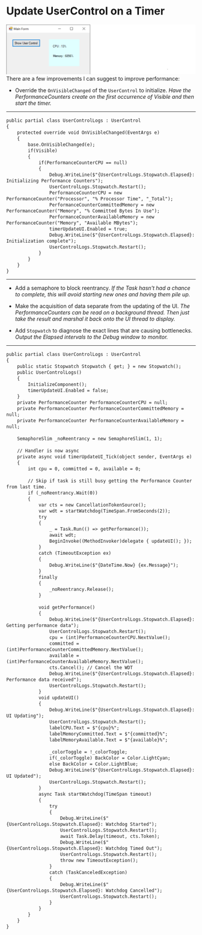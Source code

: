 # Update UserControl on a Timer

![screenshot](https://github.com/IVSoftware/cpu_performance_net_framework/blob/master/cpu_performance_net_framework/ReadMe/screenshot.png)There are a few improvements I can suggest to improve performance:

- Override the `OnVisibleChanged` of the `UserControl` to initialize. *Have the PerformanceCounters create on the first occurrence of Visible and then start the timer.*

***
    public partial class UserControlLogs : UserControl
    {
        protected override void OnVisibleChanged(EventArgs e)
        {
            base.OnVisibleChanged(e);
            if(Visible)
            {
                if(PerformanceCounterCPU == null)
                {
                    Debug.WriteLine($"{UserControlLogs.Stopwatch.Elapsed}: Initializing Performance Counters");
                    UserControlLogs.Stopwatch.Restart();
                    PerformanceCounterCPU = new PerformanceCounter("Processor", "% Processor Time", "_Total");
                    PerformanceCounterCommittedMemory = new PerformanceCounter("Memory", "% Committed Bytes In Use");
                    PerformanceCounterAvailableMemory = new PerformanceCounter("Memory", "Available MBytes");
                    timerUpdateUI.Enabled = true;
                    Debug.WriteLine($"{UserControlLogs.Stopwatch.Elapsed}: Initialization complete");
                    UserControlLogs.Stopwatch.Restart();
                }
            }
        }
    }

***
- Add a semaphore to block reentrancy. *If the Task hasn't had a chance to complete, this will avoid starting new ones and having them pile up.*

- Make the acquisition of data separate from the updating of the UI. *The PerformanceCounters can be read on a background thread. Then just take the result and marshal it back onto the UI thread to display.*

- Add `Stopwatch` to diagnose the exact lines that are causing bottlenecks. 
*Output the Elapsed intervals to the Debug window to monitor.*

***
    public partial class UserControlLogs : UserControl
    {
        public static Stopwatch Stopwatch { get; } = new Stopwatch();
        public UserControlLogs()
        {
            InitializeComponent();
            timerUpdateUI.Enabled = false;
        }
        private PerformanceCounter PerformanceCounterCPU = null;
        private PerformanceCounter PerformanceCounterCommittedMemory = null;
        private PerformanceCounter PerformanceCounterAvailableMemory = null;

        SemaphoreSlim _noReentrancy = new SemaphoreSlim(1, 1);

        // Handler is now async
        private async void timerUpdateUI_Tick(object sender, EventArgs e)
        {
            int cpu = 0, committed = 0, available = 0;
            
            // Skip if task is still busy getting the Performance Counter from last time.
            if (_noReentrancy.Wait(0))
            {
                var cts = new CancellationTokenSource();
                var wdt = startWatchdog(TimeSpan.FromSeconds(2));
                try
                {
                    _ = Task.Run(() => getPerformance());
                    await wdt; 
                    BeginInvoke((MethodInvoker)delegate { updateUI(); });
                }
                catch (TimeoutException ex)
                {
                    Debug.WriteLine($"{DateTime.Now} {ex.Message}");
                }
                finally
                {
                    _noReentrancy.Release();
                }

                void getPerformance()
                {
                    Debug.WriteLine($"{UserControlLogs.Stopwatch.Elapsed}: Getting performance data");
                    UserControlLogs.Stopwatch.Restart();
                    cpu = (int)PerformanceCounterCPU.NextValue();
                    committed = (int)PerformanceCounterCommittedMemory.NextValue();
                    available = (int)PerformanceCounterAvailableMemory.NextValue();
                    cts.Cancel(); // Cancel the WDT
                    Debug.WriteLine($"{UserControlLogs.Stopwatch.Elapsed}: Performance data received");
                    UserControlLogs.Stopwatch.Restart();
                }
                void updateUI()
                {
                    Debug.WriteLine($"{UserControlLogs.Stopwatch.Elapsed}: UI Updating");
                    UserControlLogs.Stopwatch.Restart();
                    labelCPU.Text = $"{cpu}%";
                    labelMemoryCommitted.Text = $"{committed}%";
                    labelMemoryAvailable.Text = $"{available}%";

                    _colorToggle = !_colorToggle;
                    if(_colorToggle) BackColor = Color.LightCyan;
                    else BackColor = Color.LightBlue;
                    Debug.WriteLine($"{UserControlLogs.Stopwatch.Elapsed}: UI Updated");
                    UserControlLogs.Stopwatch.Restart();
                }
                async Task startWatchdog(TimeSpan timeout)
                {
                    try
                    {
                        Debug.WriteLine($"{UserControlLogs.Stopwatch.Elapsed}: Watchdog Started");
                        UserControlLogs.Stopwatch.Restart();
                        await Task.Delay(timeout, cts.Token);
                        Debug.WriteLine($"{UserControlLogs.Stopwatch.Elapsed}: Watchdog Timed Out");
                        UserControlLogs.Stopwatch.Restart();
                        throw new TimeoutException();
                    }
                    catch (TaskCanceledException) 
                    {
                        Debug.WriteLine($"{UserControlLogs.Stopwatch.Elapsed}: Watchdog Cancelled");
                        UserControlLogs.Stopwatch.Restart();
                    }
                }
            }
        }
    }
